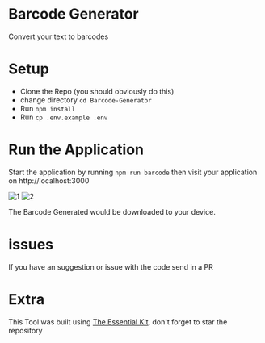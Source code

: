 # Barcode Generator
Convert your text to barcodes

# Setup
* Clone the Repo (you should obviously do this)
* change directory `cd Barcode-Generator`
* Run `npm install`
* Run `cp .env.example .env`

# Run the Application
Start the application by running `npm run barcode` then visit your application on http://localhost:3000

![1](http://res.cloudinary.com/ichtrojan/image/upload/v1517574338/Screen_Shot_2018-02-02_at_1.22.55_PM_f86mog.png)
![2](http://res.cloudinary.com/ichtrojan/image/upload/v1517574341/Screen_Shot_2018-02-02_at_1.23.04_PM_oke9w4.png)

The Barcode Generated would be downloaded to your device.

# issues
If you have an suggestion or issue with the code send in a PR

# Extra
This Tool was built using [The Essential Kit](https://github.com/ichtrojan/essential-kit), don't forget to star the repository
